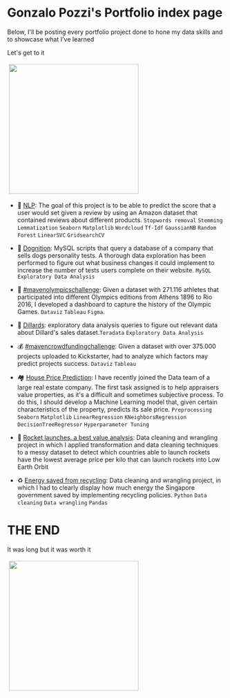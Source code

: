 # Gonzalo Pozzi's Portfolio index page

Below, I'll be posting every portfolio project done to hone my data skills and to showcase what I've learned

Let's get to it

<img src="https://media0.giphy.com/media/cXblnKXr2BQOaYnTni/giphy.gif" height="300" style="vertical-align:top; margin:4px">

- 💬 [NLP](https://github.com/gpozzi/machine-learning/tree/master/acamica-data-scientist/nlp): The goal of this project is to be able to predict the score that a user would set given a review by using an Amazon dataset that contained reviews about different products. `Stopwords removal` `Stemming` `Lemmatization` `Seaborn` `Matplotlib` `Wordcloud` `Tf-Idf` `GaussianNB` `Random Forest` `LinearSVC` `GridsearchCV`

- 🐶 [Dognition](https://github.com/gpozzi/sql-projects/tree/main/managing-big-data-with-sql/dognition): MySQL scripts that query a database of a company that sells dogs personality tests. A thorough data exploration has been performed to figure out what business changes it could implement to increase the number of tests users complete on their website. `MySQL` `Exploratory Data Analysis`

- 🏅 [#mavenolympicschallenge](https://github.com/gpozzi/data-visualization/tree/main/olympics-dashboard): Given a dataset with 271.116 athletes that participated into different Olympics editions from Athens 1896 to Rio 2016, I developed a dashboard to capture the history of the Olympic Games. `Dataviz` `Tableau` `Figma`.

- 👔 [Dillards](https://github.com/gpozzi/sql-projects/tree/main/managing-big-data-with-sql/dillards): exploratory data analysis queries to figure out relevant data about Dillard's sales dataset.`Teradata` `Exploratory Data Analysis`

- 💰 [#mavencrowdfundingchallenge](https://github.com/gpozzi/data-visualization/tree/main/crowdfunding): Given a dataset with over 375.000 projects uploaded to Kickstarter, had to analyze which factors may predict projects success. `Dataviz` `Tableau`

- 🏘️ [House Price Prediction](https://github.com/gpozzi/machine-learning/tree/master/acamica-data-scientist/house_price_prediction): I have recently joined the Data team of a large real estate company. The first task assigned is to help appraisers value properties, as it's a difficult and sometimes subjective process. To do this, I should develop a Machine Learning model that, given certain characteristics of the property, predicts its sale price. `Preprocessing` `Seaborn` `Matplotlib` `LinearRegression` `KNeighborsRegression` `DecisionTreeRegressor` `Hyperparameter Tuning`

- 🚀 [Rocket launches, a best value analysis](https://github.com/gpozzi/python-analytics-projects/tree/main/space_launches): Data cleaning and wrangling project in which I applied transformation and data cleaning techniques to a messy dataset to detect which countries able to launch rockets have the lowest average price per kilo that can launch rockets into Low Earth Orbit

- ♻️ [Energy saved from recycling](https://github.com/gpozzi/python-analytics-projects/tree/main/energy_saved): Data cleaning and wrangling project, in which I had to clearly display how much energy the Singapore government saved by implementing recycling policies. `Python` `Data cleaning` `Data wrangling` `Pandas` 


# THE END

It was long but it was worth it

<img src="https://c.tenor.com/7dwqTvxFD1kAAAAC/michael-scott-the-office.gif" height="300" style="vertical-align:top; margin:4px">
